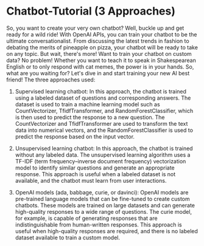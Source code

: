 # Chatbot-Tutorial (3 Approaches)
So, you want to create your very own chatbot? Well, buckle up and get ready for a wild ride! With OpenAI APIs, you can train your chatbot to be the ultimate conversationalist. From discussing the latest trends in fashion to debating the merits of pineapple on pizza, your chatbot will be ready to take on any topic. But wait, there's more! Want to train your chatbot on custom data? No problem! Whether you want to teach it to speak in Shakespearean English or to only respond with cat memes, the power is in your hands. So, what are you waiting for? Let's dive in and start training your new AI best friend! The three approaches used:

1. Supervised learning chatbot: In this approach, the chatbot is trained using a labeled dataset of questions and corresponding answers. The dataset is used to train a machine learning model such as CountVectorizer, TfidfTransformer, and RandomForestClassifier, which is then used to predict the response to a new question. The CountVectorizer and TfidfTransformer are used to transform the text data into numerical vectors, and the RandomForestClassifier is used to predict the response based on the input vector.

2. Unsupervised learning chatbot: In this approach, the chatbot is trained without any labeled data. The unsupervised learning algorithm uses a TF-IDF (term frequency–inverse document frequency) vectorization model to identify similar questions and generate an appropriate response. This approach is useful when a labeled dataset is not available, and the chatbot must learn from user interactions.

3. OpenAI models (ada, babbage, curie, or davinci): OpenAI models are pre-trained language models that can be fine-tuned to create custom chatbots. These models are trained on large datasets and can generate high-quality responses to a wide range of questions. The curie model, for example, is capable of generating responses that are indistinguishable from human-written responses. This approach is useful when high-quality responses are required, and there is no labeled dataset available to train a custom model.
